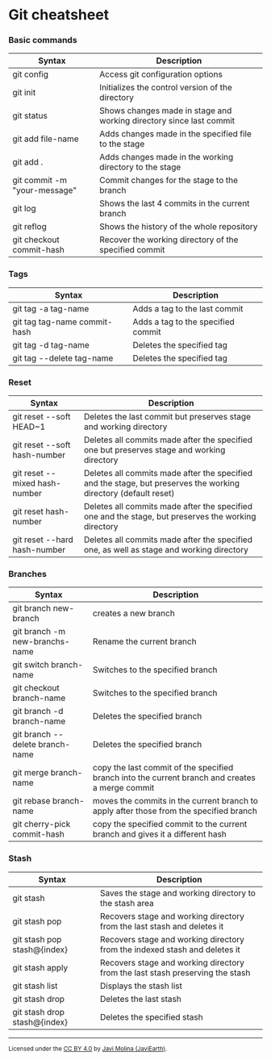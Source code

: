 # Git cheatsheet

### Basic commands

| Syntax | Description |
|---|---|
|git config | Access git configuration options |
|git init | Initializes the control version of the directory |
|git status | Shows changes made in stage and working directory since last commit |
|git add file-name | Adds changes made in the specified file to the stage |
|git add . | Adds changes made in the working directory to the stage |
|git commit -m "your-message" | Commit changes for the stage to the branch |
|git log | Shows the last 4 commits in the current branch |
|git reflog | Shows the history of the whole repository |
|git checkout commit-hash | Recover the working directory of the specified commit |

### Tags

| Syntax | Description |
|---|---|
|git tag -a tag-name | Adds a tag to the last commit |
|git tag tag-name commit-hash | Adds a tag to the specified commit |
|git tag -d tag-name | Deletes the specified tag |
|git tag --delete tag-name | Deletes the specified tag |

### Reset

| Syntax | Description |
|---|---|
|git reset --soft HEAD~1 | Deletes the last commit but preserves stage and working directory | <!-- and other numbers? -->
|git reset --soft hash-number | Deletes all commits made after the specified one but preserves stage and working directory |
|git reset --mixed hash-number | Deletes all commits made after the specified and the stage, but preserves the working directory (default reset)|
|git reset hash-number | Deletes all commits made after the specified one and the stage, but preserves the working directory |
|git reset --hard hash-number | Deletes all commits made after the specified one, as well as stage and working directory |

### Branches

| Syntax | Description |
|---|---|
|git branch new-branch | creates a new branch |
|git branch -m new-branchs-name | Rename the current branch |
|git switch branch-name | Switches to the specified branch |
|git checkout branch-name | Switches to the specified branch |
|git branch -d branch-name | Deletes the specified branch |
|git branch --delete branch-name | Deletes the specified branch |
|git merge branch-name | copy the last commit of the specified branch into the current branch and creates a merge commit |
|git rebase branch-name | moves the commits in the current branch to apply after those from the specified branch |
|git cherry-pick commit-hash | copy the specified commit to the current branch and gives it a different hash |

### Stash

| Syntax | Description |
|---|---|
|git stash | Saves the stage and working directory to the stash area |
|git stash pop | Recovers stage and working directory from the last stash and deletes it|
|git stash pop stash@{index}| Recovers stage and working directory from the indexed stash and deletes it|
|git stash apply | Recovers stage and working directory from the last stash preserving the stash|
|git stash list | Displays the stash list |
|git stash drop | Deletes the last stash |
|git stash drop stash@{index} | Deletes the specified stash |

---
<small>Licensed under the [CC BY 4.0](https://creativecommons.org/licenses/by/4.0/) by [Javi Molina (JaviEarth)](https://github.com/javiearth).</small>
